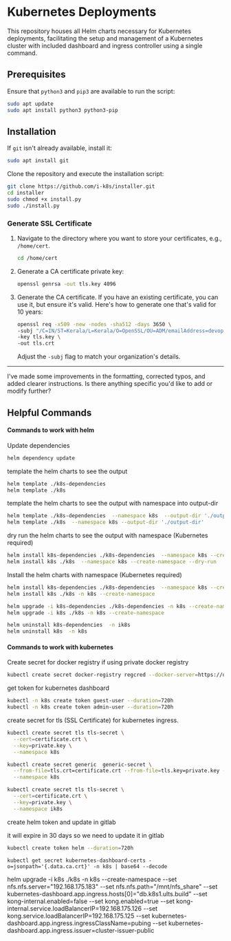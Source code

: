 # Kubernetes Deployments

This repository houses all Helm charts necessary for Kubernetes deployments, facilitating the setup and management of a Kubernetes cluster with included dashboard and ingress controller using a single command.

## Prerequisites

Ensure that `python3` and `pip3` are available to run the script:

```bash
sudo apt update
sudo apt install python3 python3-pip
```

## Installation

If `git` isn't already available, install it:

```bash
sudo apt install git
```

Clone the repository and execute the installation script:

```bash
git clone https://github.com/i-k8s/installer.git
cd installer
sudo chmod +x install.py
sudo ./install.py
```

### Generate SSL Certificate

1. Navigate to the directory where you want to store your certificates, e.g., `/home/cert`.

   ```sh
   cd /home/cert
   ```

2. Generate a CA certificate private key:

   ```sh
   openssl genrsa -out tls.key 4096
   ```

3. Generate the CA certificate. If you have an existing certificate, you can use it, but ensure it's valid. Here's how to generate one that's valid for 10 years:

   ```sh
   openssl req -x509 -new -nodes -sha512 -days 3650 \
   -subj "/C=IN/ST=Kerala/L=Kerala/O=OpenSSL/OU=ADM/emailAddress=devops@openssl.in/CN=*.openssl.in" \
   -key tls.key \
   -out tls.crt
   ```

   Adjust the `-subj` flag to match your organization's details.

---

I've made some improvements in the formatting, corrected typos, and added clearer instructions. Is there anything specific you'd like to add or modify further?

## Helpful Commands

#### Commands to work with helm

Update dependencies

```bash
helm dependency update
```
 template the helm charts to see the output

```bash
helm template ./k8s-dependencies
helm template ./k8s
```
template the helm charts to see the output with namespace into output-dir


```bash
helm template ./k8s-dependencies  --namespace k8s  --output-dir './output-dir'
helm template ./k8s  --namespace k8s --output-dir './output-dir'
```

dry run the helm charts to see the output with namespace (Kubernetes required)

```bash
helm install k8s-dependencies ./k8s-dependencies  --namespace k8s --create-namespace --dry-run
helm install k8s ./k8s  --namespace k8s --create-namespace --dry-run

```

Install the helm charts with namespace (Kubernetes required)

```bash
helm install k8s-dependencies ./k8s-dependencies  --namespace k8s --create-namespace --dry-run
helm install k8s ./k8s -n k8s --create-namespace
```


```bash
helm upgrade -i k8s-dependencies ./k8s-dependencies -n k8s --create-namespace
helm upgrade -i k8s ./k8s -n k8s --create-namespace
```

```bash
helm uninstall k8s-dependencies  -n ik8s
helm uninstall k8s  -n k8s
```

#### Commands to work with kubernetes

Create secret for docker registry if using private docker registry

```bash
kubectl create secret docker-registry regcred --docker-server=https://dr.io/ --docker-username=admin --docker-password=PassWord --docker-email=admin@dr.io -n namespace


```

get token for kubernetes dashboard

```bash
kubectl -n k8s create token guest-user --duration=720h
kubectl -n k8s create token admin-user --duration=720h
```

create secret for tls (SSL Certificate) for kubernetes ingress.

```bash
kubectl create secret tls tls-secret \
  --cert=certificate.crt \
  --key=private.key \
  --namespace k8s
```

```bash
kubectl create secret generic  generic-secret \
  --from-file=tls.crt=certificate.crt --from-file=tls.key=private.key --from-file=ca.crt=ca.crt \
  --namespace k8s
```

```bash
kubectl create secret tls tls-secret \
  --cert=certificate.crt \
  --key=private.key \
  --namespace ik8s
```


create helm token and update in gitlab

it will expire in 30 days so we need to update it in gitlab

```bash
kubectl create token helm --duration=720h
```

```
kubectl get secret kubernetes-dashboard-certs -o=jsonpath='{.data.ca.crt}' -n k8s | base64 --decode

```

helm upgrade -i k8s ./k8s -n k8s --create-namespace --set nfs.nfs.server="192.168.175.183" --set nfs.nfs.path="/mnt/nfs_share" --set kubernetes-dashboard.app.ingress.hosts[0]="db.k8s1.ults.build"  --set kong-internal.enabled=false --set kong.enabled=true --set kong-internal.service.loadBalancerIP=192.168.175.126 --set kong.service.loadBalancerIP=192.168.175.125 --set kubernetes-dashboard.app.ingress.ingressClassName=pubing --set kubernetes-dashboard.app.ingress.issuer=cluster-issuer-public